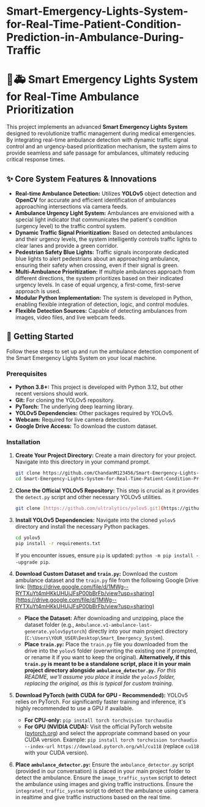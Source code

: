 # Smart-Emergency-Lights-System-for-Real-Time-Patient-Condition-Prediction-in-Ambulance-During-Traffic



# 🚨🚑 Smart Emergency Lights System for Real-Time Ambulance Prioritization

This project implements an advanced **Smart Emergency Lights System** designed to revolutionize traffic management during medical emergencies. By integrating real-time ambulance detection with dynamic traffic signal control and an urgency-based prioritization mechanism, the system aims to provide seamless and safe passage for ambulances, ultimately reducing critical response times.

## ✨ Core System Features & Innovations

* **Real-time Ambulance Detection:** Utilizes **YOLOv5** object detection and **OpenCV** for accurate and efficient identification of ambulances approaching intersections via camera feeds.
* **Ambulance Urgency Light System:** Ambulances are envisioned with a special light indicator that communicates the patient's condition (urgency level) to the traffic control system.
* **Dynamic Traffic Signal Prioritization:** Based on detected ambulances and their urgency levels, the system intelligently controls traffic lights to clear lanes and provide a green corridor.
* **Pedestrian Safety Blue Lights:** Traffic signals incorporate dedicated blue lights to alert pedestrians about an approaching ambulance, ensuring their safety when crossing, even if their signal is green.
* **Multi-Ambulance Prioritization:** If multiple ambulances approach from different directions, the system prioritizes based on their indicated urgency levels. In case of equal urgency, a first-come, first-serve approach is used.
* **Modular Python Implementation:** The system is developed in Python, enabling flexible integration of detection, logic, and control modules.
* **Flexible Detection Sources:** Capable of detecting ambulances from images, video files, and live webcam feeds.

## 🚀 Getting Started

Follow these steps to set up and run the ambulance detection component of the Smart Emergency Lights System on your local machine.

### Prerequisites

* **Python 3.8+:** This project is developed with Python 3.12, but other recent versions should work.
* **Git:** For cloning the YOLOv5 repository.
* **PyTorch:** The underlying deep learning library.
* **YOLOv5 Dependencies:** Other packages required by YOLOv5.
* **Webcam:** Required for live camera detection.
* **Google Drive Access:** To download the custom dataset.

### Installation

1.  **Create Your Project Directory:**
    Create a main directory for your project. Navigate into this directory in your command prompt.

    ```bash
    git clone https://github.com/ChandanM123456/Smart-Emergency-Lights-System-for-Real-Time-Patient-Condition-Prediction-in-Ambulance-During-Traffic.git
    cd Smart-Emergency-Lights-System-for-Real-Time-Patient-Condition-Prediction-in-Ambulance-During-Traffic
    ```

2.  **Clone the Official YOLOv5 Repository:**
    This step is crucial as it provides the `detect.py` script and other necessary YOLOv5 utilities.

    ```bash
    git clone [https://github.com/ultralytics/yolov5.git](https://github.com/ultralytics/yolov5.git)
    ```

3.  **Install YOLOv5 Dependencies:**
    Navigate into the cloned `yolov5` directory and install the necessary Python packages.

    ```bash
    cd yolov5
    pip install -r requirements.txt
    ```
    If you encounter issues, ensure `pip` is updated: `python -m pip install --upgrade pip`.

4.  **Download Custom Dataset and `train.py`:**
    Download the custom ambulance dataset and the `train.py` file from the following Google Drive link:
    [https://drive.google.com/file/d/1MWg--RYTXuYt4mHKkUHUjJFsP00bBrFb/view?usp=sharing](https://drive.google.com/file/d/1MWg--RYTXuYt4mHKkUHUjJFsP00bBrFb/view?usp=sharing)

    * **Place the Dataset:** After downloading and unzipping, place the dataset folder (e.g., `Ambulance.v1-ambulance-last-generate.yolov5pytorch`) directly into your main project directory (`C:\Users\YOUR_USER\Desktop\Smart_Emergency_System`).
    * **Place `train.py`:** Place the `train.py` file you downloaded from the drive into the `yolov5` folder (overwriting the existing one if prompted, or rename it if you want to keep the original). **Alternatively, if this `train.py` is meant to be a standalone script, place it in your main project directory alongside `ambulance_detector.py`.** *For this README, we'll assume you place it inside the `yolov5` folder, replacing the original, as this is typical for custom training.*

5.  **Download PyTorch (with CUDA for GPU - Recommended):**
    YOLOv5 relies on PyTorch. For significantly faster training and inference, it's highly recommended to use a GPU if available.
    * **For CPU-only:** `pip install torch torchvision torchaudio`
    * **For GPU (NVIDIA CUDA):** Visit the official PyTorch website ([pytorch.org](https://pytorch.org/get-started/locally/)) and select the appropriate command based on your CUDA version. Example: `pip install torch torchvision torchaudio --index-url https://download.pytorch.org/whl/cu118` (replace `cu118` with your CUDA version).

6.  **Place `ambulance_detector.py`:**
    Ensure the `ambulance_detector.py` script (provided in our conversation) is placed in your main project folder to detect the ambulance.
    Ensure the `image_traffic_system` script to detect the ambulance using images and giving traffic instructions.
    Ensure the `integrated_traffic_system` script to detect the ambulance using camera in realtime and give traffic instructions based on the real time.
    
